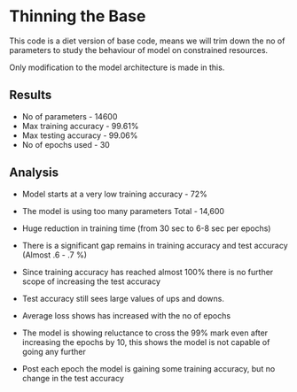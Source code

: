 # Thinning the Base

This code is a diet version of base code, means we will trim down the no of 
parameters to study the behaviour of model on constrained resources.

Only modification to the model architecture is made in this.

## Results  

- No of parameters - 14600
- Max training accuracy - 99.61%
- Max testing accuracy - 99.06%
- No of epochs used - 30


## Analysis
- Model starts at a very low training accuracy - 72%

- The model is using too many parameters  Total - 14,600

- Huge reduction in training time (from 30 sec to 6-8 sec per epochs)

- There is a significant gap remains in training accuracy and test accuracy (Almost .6 - .7 %)

- Since training accuracy has reached almost 100% there is no further scope of increasing the test accuracy 

- Test accuracy still sees large values of ups and downs.

- Average loss shows has increased with the no of epochs

- The model is showing reluctance to cross the 99% mark even after increasing the epochs by 10, this shows the model is not capable of going any further

- Post each epoch the model is gaining some training accuracy, but no change in the test accuracy

